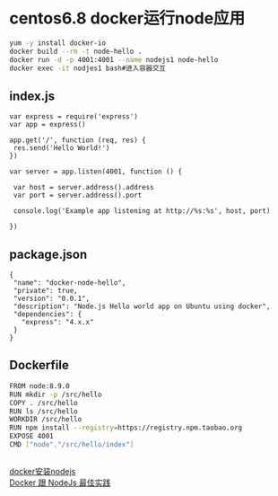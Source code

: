 # centos6.8 docker运行node应用
```bash
yum -y install docker-io
docker build --rm -t node-hello .
docker run -d -p 4001:4001 --name nodejs1 node-hello
docker exec -it nodjes1 bash#进入容器交互
```

## index.js
```
var express = require('express')
var app = express()

app.get('/', function (req, res) {
 res.send('Hello World!')
})

var server = app.listen(4001, function () {

 var host = server.address().address
 var port = server.address().port

 console.log('Example app listening at http://%s:%s', host, port)

})
```
## package.json
```
{
 "name": "docker-node-hello",
 "private": true,
 "version": "0.0.1",
 "description": "Node.js Hello world app on Ubuntu using docker",
 "dependencies": {
   "express": "4.x.x"
 }
}
```
## Dockerfile
```bash
FROM node:8.9.0
RUN mkdir -p /src/hello
COPY . /src/hello
RUN ls /src/hello
WORKDIR /src/hello
RUN npm install --registry=https://registry.npm.taobao.org
EXPOSE 4001
CMD ["node","/src/hello/index"]
```
##
[docker安装nodejs](https://segmentfault.com/a/1190000009082156)  
[Docker 跟 NodeJs 最佳实践](https://www.cnblogs.com/ruicky/p/6595937.html)
 
